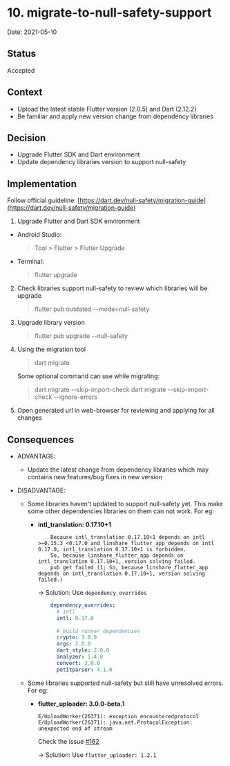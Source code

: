 # 10. migrate-to-null-safety-support

Date: 2021-05-10

## Status

Accepted

## Context

- Upload the latest stable Flutter version (2.0.5) and Dart (2.12.2)
- Be familiar and apply new version change from dependency libraries

## Decision

- Upgrade Flutter SDK and Dart environment
- Update dependency libraries version to support null-safety

## Implementation

Follow official guideline: [https://dart.dev/null-safety/migration-guide](https://dart.dev/null-safety/migration-guide)

1. Upgrade Flutter and Dart SDK environment

- Android Studio:
    > Tool > Flutter > Flutter Upgrade

- Terminal:
    > flutter upgrade

2. Check libraries support null-safety to review which libraries will be upgrade

    > flutter pub outdated --mode=null-safety

3. Upgrade library version

    > flutter pub upgrade --null-safety

4. Using the migration tool

    > dart migrate
    
    Some optional command can use while migrating:
    > dart migrate --skip-import-check
    > dart migrate --skip-import-check --ignore-errors

5. Open generated url in web-browser for reviewing and applying for all changes


## Consequences

- ADVANTAGE:
    - Update the latest change from dependency libraries which may contains new features/bug fixes in new version

- DISADVANTAGE:
    - Some libraries haven't updated to support null-safety yet. This make some other dependencies libraries on them can not work. For eg: 
       
        - **intl_translation: 0.17.10+1**
            ```shell script
                Because intl_translation 0.17.10+1 depends on intl >=0.15.3 <0.17.0 and linshare_flutter_app depends on intl 0.17.0, intl_translation 0.17.10+1 is forbidden.
                So, because linshare_flutter_app depends on intl_translation 0.17.10+1, version solving failed.
                pub get failed (1; So, because linshare_flutter_app depends on intl_translation 0.17.10+1, version solving failed.)
            ```
        
            &rarr; Solution: Use `dependency_overrides`
            ```yaml
                dependency_overrides:
                  # intl
                  intl: 0.17.0
                
                  # build_runner dependencies
                  crypto: 3.0.0
                  args: 2.0.0
                  dart_style: 2.0.0
                  analyzer: 1.4.0
                  convert: 3.0.0
                  petitparser: 4.1.0
            ``` 
      
    - Some libraries supported null-safety but still have unresolved errors. For eg:
        
        - **flutter_uploader: 3.0.0-beta.1**
            ```shell script
            E/UploadWorker(26371): exception encounteredprotocol
            E/UploadWorker(26371): java.net.ProtocolException: unexpected end of stream
            ```
            Check the issue [#162](https://github.com/fluttercommunity/flutter_uploader/issues/162)
        
            &rarr; Solution: Use `flutter_uploader: 1.2.1`
